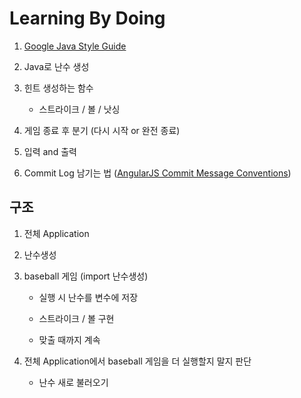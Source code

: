 # Learning By Doing

1. [Google Java Style Guide](https://google.github.io/styleguide/javaguide.html)
2. Java로 난수 생성
3. 힌트 생성하는 함수
   - 스트라이크 / 볼 / 낫싱
4. 게임 종료 후 분기 (다시 시작 or 완전 종료)
5. 입력 and 출력

6. Commit Log 남기는 법 ([AngularJS Commit Message Conventions](https://gist.github.com/stephenparish/9941e89d80e2bc58a153))







## 구조

1. 전체 Application
2. 난수생성
3. baseball 게임 (import 난수생성)

   - 실행 시 난수를 변수에 저장

   - 스트라이크 / 볼 구현
   - 맞출 때까지 계속
4. 전체 Application에서 baseball 게임을 더 실행할지 말지 판단
   - 난수 새로 불러오기